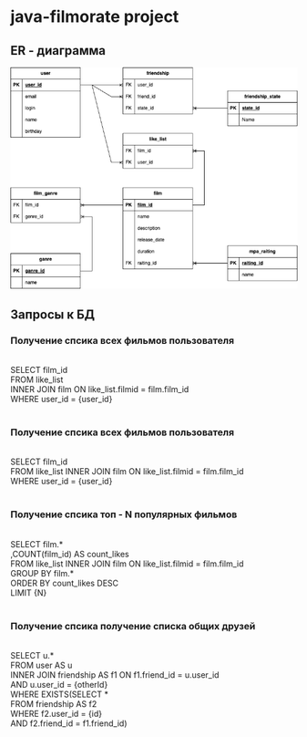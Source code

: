 # java-filmorate project

## ER - диаграмма
![ER-диаграмма](https://github.com/dsergeyg/java-filmorate/blob/6a489fdca055ac0252ffc5f38908e729fb2bfa71/ER%20-%20%D0%B4%D0%B8%D0%B0%D0%B3%D1%80%D0%B0%D0%BC%D0%BC%D0%B0.png)

## Запросы к БД 
### Получение спсика всех фильмов пользователя
\
SELECT film_id   
  FROM like_list   
  INNER JOIN film ON like_list.filmid = film.film_id   
WHERE user_id = {user_id}  
<br>
### Получение спсика всех фильмов пользователя
\
SELECT film_id  
  FROM like_list INNER JOIN film ON like_list.filmid = film.film_id  
WHERE user_id = {user_id}  
<br>
### Получение спсика топ - N популярных фильмов
\
SELECT  film.*  
       ,COUNT(film_id) AS count_likes  
FROM like_list INNER JOIN film ON like_list.filmid = film.film_id  
GROUP BY film.*  
ORDER BY count_likes DESC  
LIMIT {N}   
<br>
### Получение спсика получение списка общих друзей
\
SELECT u.*  
FROM user AS u  
INNER JOIN friendship AS f1 ON f1.friend_id = u.user_id  
                            AND u.user_id = {otherId}  
WHERE EXISTS(SELECT *   
               FROM friendship AS f2   
             WHERE f2.user_id = {id}   
               AND f2.friend_id = f1.friend_id)   
